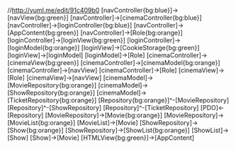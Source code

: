 //http://yuml.me/edit/91c409b0
[navController{bg:blue}]->[navView{bg:green}]
[navController]->[cinemaController{bg:blue}]
[navController]->[loginController{bg:blue}]
[navController]->[AppContent{bg:green}]
[navController]->[Role{bg:orange}]
[loginController]->[loginView{bg:green}]
[loginController]->[loginModel{bg:orange}]
[loginView]->[CookieStorage{bg:green}]
[loginView]->[loginModel]
[loginModel]->[Role]
[cinemaController]->[cinemaView{bg:green}]
[cinemaController]->[cinemaModel{bg:orange}]
[cinemaController]->[navView]
[cinemaController]->[Role]
[cinemaView]->[Role]
[cinemaView]->[navView]
[cinemaModel]->[MovieRepository{bg:orange}]
[cinemaModel]->[ShowRepository{bg:orange}]
[cinemaModel]->[TicketRepository{bg:orange}]
[Repository{bg:orange}]^-[MovieRepository]
[Repository]^-[ShowRepository]
[Repository]^-[TicketRepository]
[PDO]<-[Repository]
[MovieRepository]->[Movie{bg:orange}]
[MovieRepository]->[MovieList{bg:orange}]
[MovieList]->[Movie]
[ShowRepository]->[Show{bg:orange}]
[ShowRepository]->[ShowList{bg:orange}]
[ShowList]->[Show]
[Show]->[Movie]
[HTMLView{bg:green}]->[AppContent]